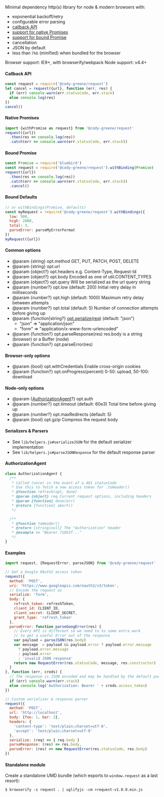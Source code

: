 Minimal dependency http(s) library for node & modern browsers with:
- exponential backoff/retry
- configurable error parsing
- [callback API](#callback-api)
- [support for native Promises](#native-promises)
- [support for bound Promise](#bound-promise)
- cancellation
- JSON by default
- less than `7kb` (minified) when bundled for the browser

Browser support: IE9+, with browserify/webpack
Node support: v4.4+

#### Callback API
```javascript
const request = require('@cody-greene/request')
let cancel = request({url}, function (err, res) {
  if (err) console.warn(err.statusCode, err.stack)
  else console.log(res)
})
cancel()
```

#### Native Promises
```javascript
import {withPromise as request} from '@cody-greene/request'
request({url})
  .then(res => console.log(res))
  .catch(err => console.warn(err.statusCode, err.stack))
```

#### Bound Promise
```javascript
const Promise = require('bluebird')
const request = require('@cody-greene/request').withBinding(Promise)
request({url})
  .then(res => console.log(res))
  .catch(err => console.warn(err.statusCode, err.stack))
  .cancel()
```

#### Bound Defaults
```javascript
// or withBindings(Promise, defaults)
const myRequest = require('@cody-greene/request').withBindings({
  low: 500,
  high: 2000,
  total: 3,
  parseError: parseMyErrorFormat
})
myRequest({url})
```

#### Common options
* @param {string} opt.method GET, PUT, PATCH, POST, DELETE
* @param {string} opt.url
* @param {object?} opt.headers e.g. Content-Type, Request-Id
* @param {object?} opt.body Encoded as one of util.CONTENT_TYPES
* @param {object?} opt.query Will be serialized as the url query string
* @param {number?} opt.low (default: 200) Initial retry delay in milliseconds
* @param {number?} opt.high (default: 1000) Maximum retry delay between attempts
* @param {number?} opt.total (default: 5) Number of connection attempts before giving up
* @param {function|string?} [opt.serialize(req)](#serializers--parsers) (default: "json")
  * "json" => "application/json"
  * "form" => "application/x-www-form-urlencoded"
* @param {function?} opt.parseResponse(res) res.body is a string (browser) or a Buffer (node)
* @param {function?} opt.parseError(res)

#### Browser-only options
* @param {bool} opt.withCredentials Enable cross-origin cookies
* @param {function?} opt.onProgress(percent) 0-50: upload, 50-100: download

#### Node-only options
* @param {[AuthorizationAgent](#AuthorizationAgent)?} opt.auth
* @param {number?} opt.timeout (default: 60e3) Total time before giving up
* @param {number?} opt.maxRedirects (default: 5)
* @param {bool} opt.gzip Compress the request body

#### Serializers & Parsers
- See `lib/helpers.js#serializeJSON` for the default serializer implementation
- See `lib/helpers.js#parseJSONResponse` for the default response parser

#### AuthorizationAgent
```javascript
class AuthorizationAgent {
  /**
   * Called (once) in the event of a 401 statusCode
   * Use this to fetch a new access token for .toHeader()
   * @function refresh(opt, done)
   * @param {object} req Current request options, including headers
   * @param {function} done(err)
   * @return {function} abort()
   */

  /**
   * @function toHeader()
   * @return {string|null} The "Authorization" header
   * @example => "Bearer 718b3f..."
   */
}
```

#### Examples
```javascript
import request, {RequestError, parseJSON} from '@cody-greene/request'

// Get a Google OAuth2 access token
request({
  method: 'POST',
  uri: 'https://www.googleapis.com/oauth2/v3/token',
  // Encode the request as
  serialize: 'form',
  body: {
    refresh_token: refreshToken,
    client_id: CLIENT_ID,
    client_secret: CLIENT_SECRET,
    grant_type: 'refresh_token'
  },
  parseError: function parseGoogError(res) {
    // Every API is different so we need to to some extra work
    // to get a useful Error out of the response
    var payload = parseJSON(res.body)
    var message  = payload && payload.error ? payload.error.message
      ? payload.error.message
      : payload.error
      : 'invalid JSON response'
    return new RequestError(res.statusCode, message, res.constructor)
  }
}, function (err, creds) {
  // The response is JSON encoded and may be handled by the default parser
  if (err) console.warn(err.stack)
  else console.log('Authorization: Bearer ' + creds.access_token)
})

// Custom serializer & response parser
request({
  method: 'POST',
  url: 'http://localhost',
  body: {foo: 1, bar: 2},
  headers: {
    'content-type': 'text/plain;charset=utf-8',
    'accept': 'text/plain;charset=utf-8'
  },
  serialize: (req) => { req.body }
  parseResponse: (res) => res.body,
  parseError: (res) => new RequestError(res.statusCode, res.body)
})
```

#### Standalone module
Create a standalone UMD bundle (which exports to `window.request` as a last resort):
```
$ browserify -s request . | uglifyjs -cm >request-v1.0.0.min.js
```

